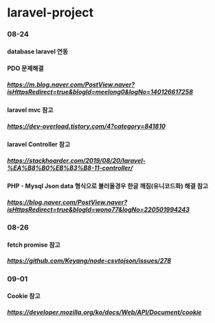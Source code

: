 # laravel-project
### 08-24

#### database laravel 연동

#### PDO 문제해결
##### https://m.blog.naver.com/PostView.naver?isHttpsRedirect=true&blogId=meelong0&logNo=140126617258

#### laravel mvc 참고
##### https://dev-overload.tistory.com/4?category=841810

#### laravel Controller 참고
##### https://stackhoarder.com/2019/08/20/laravel-%EA%B8%B0%EB%B3%B8-11-controller/

#### PHP - Mysql Json data 형식으로 불러올경우 한글 깨짐(유니코드화) 해결 참고
##### https://blog.naver.com/PostView.naver?isHttpsRedirect=true&blogId=wono77&logNo=220501994243

### 08-26

#### fetch promise 참고
##### https://github.com/Keyang/node-csvtojson/issues/278

### 09-01

#### Cookie 참고
##### https://developer.mozilla.org/ko/docs/Web/API/Document/cookie


